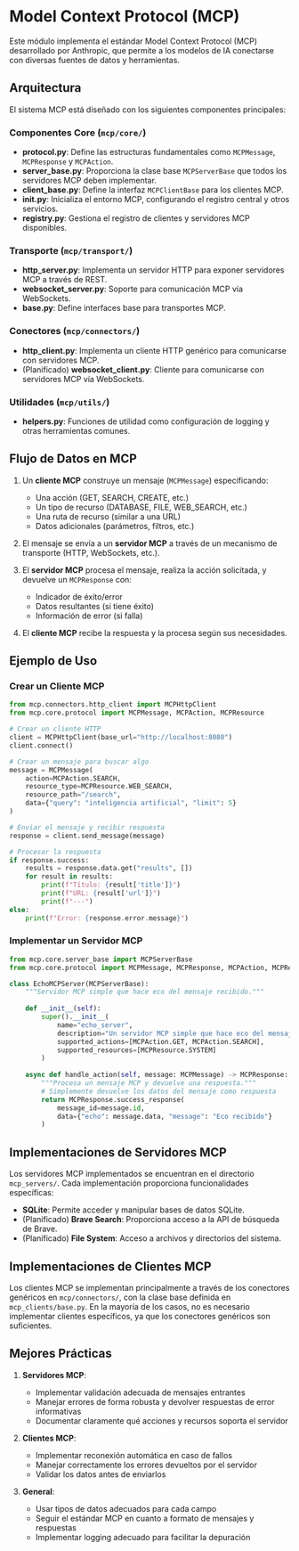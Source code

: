 # Model Context Protocol (MCP)

Este módulo implementa el estándar Model Context Protocol (MCP) desarrollado por Anthropic, que permite a los modelos de IA conectarse con diversas fuentes de datos y herramientas.

## Arquitectura

El sistema MCP está diseñado con los siguientes componentes principales:

### Componentes Core (`mcp/core/`)

- **protocol.py**: Define las estructuras fundamentales como `MCPMessage`, `MCPResponse` y `MCPAction`.
- **server_base.py**: Proporciona la clase base `MCPServerBase` que todos los servidores MCP deben implementar.
- **client_base.py**: Define la interfaz `MCPClientBase` para los clientes MCP.
- **init.py**: Inicializa el entorno MCP, configurando el registro central y otros servicios.
- **registry.py**: Gestiona el registro de clientes y servidores MCP disponibles.

### Transporte (`mcp/transport/`)

- **http_server.py**: Implementa un servidor HTTP para exponer servidores MCP a través de REST.
- **websocket_server.py**: Soporte para comunicación MCP vía WebSockets.
- **base.py**: Define interfaces base para transportes MCP.

### Conectores (`mcp/connectors/`)

- **http_client.py**: Implementa un cliente HTTP genérico para comunicarse con servidores MCP.
- (Planificado) **websocket_client.py**: Cliente para comunicarse con servidores MCP vía WebSockets.

### Utilidades (`mcp/utils/`)

- **helpers.py**: Funciones de utilidad como configuración de logging y otras herramientas comunes.

## Flujo de Datos en MCP

1. Un **cliente MCP** construye un mensaje (`MCPMessage`) especificando:
   - Una acción (GET, SEARCH, CREATE, etc.)
   - Un tipo de recurso (DATABASE, FILE, WEB_SEARCH, etc.)
   - Una ruta de recurso (similar a una URL)
   - Datos adicionales (parámetros, filtros, etc.)

2. El mensaje se envía a un **servidor MCP** a través de un mecanismo de transporte (HTTP, WebSockets, etc.).

3. El **servidor MCP** procesa el mensaje, realiza la acción solicitada, y devuelve un `MCPResponse` con:
   - Indicador de éxito/error
   - Datos resultantes (si tiene éxito)
   - Información de error (si falla)

4. El **cliente MCP** recibe la respuesta y la procesa según sus necesidades.

## Ejemplo de Uso

### Crear un Cliente MCP

```python
from mcp.connectors.http_client import MCPHttpClient
from mcp.core.protocol import MCPMessage, MCPAction, MCPResource

# Crear un cliente HTTP
client = MCPHttpClient(base_url="http://localhost:8080")
client.connect()

# Crear un mensaje para buscar algo
message = MCPMessage(
    action=MCPAction.SEARCH,
    resource_type=MCPResource.WEB_SEARCH,
    resource_path="/search",
    data={"query": "inteligencia artificial", "limit": 5}
)

# Enviar el mensaje y recibir respuesta
response = client.send_message(message)

# Procesar la respuesta
if response.success:
    results = response.data.get("results", [])
    for result in results:
        print(f"Título: {result['title']}")
        print(f"URL: {result['url']}")
        print(f"---")
else:
    print(f"Error: {response.error.message}")
```

### Implementar un Servidor MCP

```python
from mcp.core.server_base import MCPServerBase
from mcp.core.protocol import MCPMessage, MCPResponse, MCPAction, MCPResource

class EchoMCPServer(MCPServerBase):
    """Servidor MCP simple que hace eco del mensaje recibido."""
    
    def __init__(self):
        super().__init__(
            name="echo_server",
            description="Un servidor MCP simple que hace eco del mensaje recibido",
            supported_actions=[MCPAction.GET, MCPAction.SEARCH],
            supported_resources=[MCPResource.SYSTEM]
        )
    
    async def handle_action(self, message: MCPMessage) -> MCPResponse:
        """Procesa un mensaje MCP y devuelve una respuesta."""
        # Simplemente devuelve los datos del mensaje como respuesta
        return MCPResponse.success_response(
            message_id=message.id,
            data={"echo": message.data, "message": "Eco recibido"}
        )
```

## Implementaciones de Servidores MCP

Los servidores MCP implementados se encuentran en el directorio `mcp_servers/`. Cada implementación proporciona funcionalidades específicas:

- **SQLite**: Permite acceder y manipular bases de datos SQLite.
- (Planificado) **Brave Search**: Proporciona acceso a la API de búsqueda de Brave.
- (Planificado) **File System**: Acceso a archivos y directorios del sistema.

## Implementaciones de Clientes MCP

Los clientes MCP se implementan principalmente a través de los conectores genéricos en `mcp/connectors/`, con la clase base definida en `mcp_clients/base.py`. En la mayoría de los casos, no es necesario implementar clientes específicos, ya que los conectores genéricos son suficientes.

## Mejores Prácticas

1. **Servidores MCP**:
   - Implementar validación adecuada de mensajes entrantes
   - Manejar errores de forma robusta y devolver respuestas de error informativas
   - Documentar claramente qué acciones y recursos soporta el servidor

2. **Clientes MCP**:
   - Implementar reconexión automática en caso de fallos
   - Manejar correctamente los errores devueltos por el servidor
   - Validar los datos antes de enviarlos

3. **General**:
   - Usar tipos de datos adecuados para cada campo
   - Seguir el estándar MCP en cuanto a formato de mensajes y respuestas
   - Implementar logging adecuado para facilitar la depuración 
